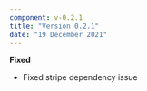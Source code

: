 ```yaml
---
component: v-0.2.1
title: "Version 0.2.1"
date: "19 December 2021"
---
```


**Fixed**

- Fixed stripe dependency issue
